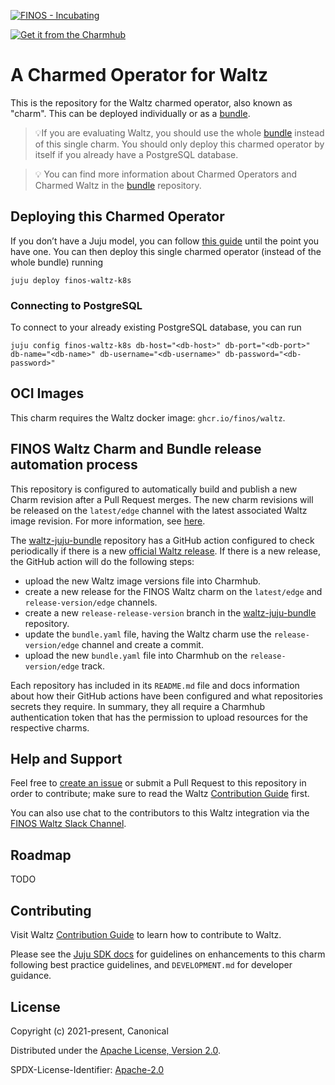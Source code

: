 [![FINOS - Incubating](https://cdn.jsdelivr.net/gh/finos/contrib-toolbox@master/images/badge-incubating.svg)](https://finosfoundation.atlassian.net/wiki/display/FINOS/Incubating) 

[![Get it from the Charmhub](https://charmhub.io/finos-waltz-k8s/badge.svg)](https://charmhub.io/finos-waltz-k8s)

# A Charmed Operator for Waltz

This is the repository for the Waltz charmed operator, also known as "charm". This can be deployed individually or as a [bundle](https://github.com/finos/waltz-juju-bundle). 

> 💡If you are evaluating Waltz, you should use the whole [bundle](https://github.com/finos/waltz-juju-bundle) instead of this single charm. You should only deploy this charmed operator by itself if you already have a PostgreSQL database.

> 💡 You can find more information about Charmed Operators and Charmed Waltz in the [bundle](https://github.com/finos/waltz-juju-bundle) repository.

## Deploying this Charmed Operator

If you don’t have a Juju model, you can follow [this guide](https://github.com/finos/waltz-juju-bundle/blob/main/docs/guides/LocalDeployment.md) until the point you have one. You can then deploy this single charmed operator (instead of the whole bundle) running

```
juju deploy finos-waltz-k8s
``` 

### Connecting to PostgreSQL

To connect to your already existing PostgreSQL database, you can run
```
juju config finos-waltz-k8s db-host="<db-host>" db-port="<db-port>" db-name="<db-name>" db-username="<db-username>" db-password="<db-password>"
```
## OCI Images

This charm requires the Waltz docker image: ``ghcr.io/finos/waltz``.

## FINOS Waltz Charm and Bundle release automation process

This repository is configured to automatically build and publish a new Charm revision after a Pull Request merges. The new charm revisions will be released on the ``latest/edge`` channel with the latest associated Waltz image revision. For more information, see [here](docs/CharmPublishing.md).

The [waltz-juju-bundle](https://github.com/finos/waltz-juju-bundle) repository has a GitHub action configured to check periodically if there is a new [official Waltz release](https://github.com/finos/waltz/pkgs/container/waltz). If there is a new release, the GitHub action will do the following steps:

- upload the new Waltz image versions file into Charmhub.
- create a new release for the FINOS Waltz charm on the ``latest/edge`` and ``release-version/edge`` channels.
- create a new ``release-release-version`` branch in the [waltz-juju-bundle](https://github.com/finos/waltz-juju-bundle) repository.
- update the ``bundle.yaml`` file, having the Waltz charm use the ``release-version/edge`` channel and create a commit.
- upload the new ``bundle.yaml`` file into Charmhub on the ``release-version/edge`` track.

Each repository has included in its ``README.md`` file and docs information about how their GitHub actions have been configured and what repositories secrets they require. In summary, they all require a Charmhub authentication token that has the permission to upload resources for the respective charms.

## Help and Support

Feel free to [create an issue](https://github.com/finos/waltz-integration-juju/issues/new/choose) or submit a Pull Request to this repository in order to contribute; make sure to read the Waltz [Contribution Guide](https://github.com/finos/waltz/blob/master/CONTRIBUTING.md) first.

You can also use chat to the contributors to this Waltz integration via the [FINOS Waltz Slack Channel](https://finos-lf.slack.com/archives/C01S1D746TW).

## Roadmap

TODO

## Contributing

Visit Waltz [Contribution Guide](https://github.com/finos/waltz/blob/master/CONTRIBUTING.md) to learn how to contribute to Waltz.

Please see the [Juju SDK docs](https://juju.is/docs/sdk) for guidelines on enhancements to this charm following best practice guidelines, and `DEVELOPMENT.md` for developer guidance.

## License

Copyright (c) 2021-present, Canonical

Distributed under the [Apache License, Version 2.0](http://www.apache.org/licenses/LICENSE-2.0).

SPDX-License-Identifier: [Apache-2.0](https://spdx.org/licenses/Apache-2.0)
